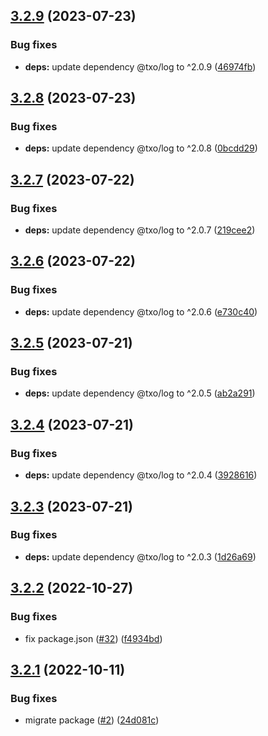## [3.2.9](https://github.com/technology-studio/service-graphql-peer/compare/v3.2.8...v3.2.9) (2023-07-23)


### Bug fixes

* **deps:** update dependency @txo/log to ^2.0.9 ([46974fb](https://github.com/technology-studio/service-graphql-peer/commit/46974fbbadaa5e3b47743bb605d55732b453fca9))

## [3.2.8](https://github.com/technology-studio/service-graphql-peer/compare/v3.2.7...v3.2.8) (2023-07-23)


### Bug fixes

* **deps:** update dependency @txo/log to ^2.0.8 ([0bcdd29](https://github.com/technology-studio/service-graphql-peer/commit/0bcdd297d7861e16b3256e80994d3edd365358e1))

## [3.2.7](https://github.com/technology-studio/service-graphql-peer/compare/v3.2.6...v3.2.7) (2023-07-22)


### Bug fixes

* **deps:** update dependency @txo/log to ^2.0.7 ([219cee2](https://github.com/technology-studio/service-graphql-peer/commit/219cee2ec697728cb258a3bb99f93fc68b4a4e6e))

## [3.2.6](https://github.com/technology-studio/service-graphql-peer/compare/v3.2.5...v3.2.6) (2023-07-22)


### Bug fixes

* **deps:** update dependency @txo/log to ^2.0.6 ([e730c40](https://github.com/technology-studio/service-graphql-peer/commit/e730c40cadf4dc73113a5211848acef08400c1f0))

## [3.2.5](https://github.com/technology-studio/service-graphql-peer/compare/v3.2.4...v3.2.5) (2023-07-21)


### Bug fixes

* **deps:** update dependency @txo/log to ^2.0.5 ([ab2a291](https://github.com/technology-studio/service-graphql-peer/commit/ab2a291827691a3244ebfac28e2b06397a320707))

## [3.2.4](https://github.com/technology-studio/service-graphql-peer/compare/v3.2.3...v3.2.4) (2023-07-21)


### Bug fixes

* **deps:** update dependency @txo/log to ^2.0.4 ([3928616](https://github.com/technology-studio/service-graphql-peer/commit/392861687f4dd891b6330763f32aff1834cd9897))

## [3.2.3](https://github.com/technology-studio/service-graphql-peer/compare/v3.2.2...v3.2.3) (2023-07-21)


### Bug fixes

* **deps:** update dependency @txo/log to ^2.0.3 ([1d26a69](https://github.com/technology-studio/service-graphql-peer/commit/1d26a69588a4b056bbb603651bb0559427fbe68d))

## [3.2.2](https://github.com/technology-studio/service-graphql-peer/compare/v3.2.1...v3.2.2) (2022-10-27)


### Bug fixes

* fix package.json ([#32](https://github.com/technology-studio/service-graphql-peer/issues/32)) ([f4934bd](https://github.com/technology-studio/service-graphql-peer/commit/f4934bdb503f3f199f54f440b15a3657cb420a0d))

## [3.2.1](https://github.com/technology-studio/service-graphql-peer/compare/v3.2.0...v3.2.1) (2022-10-11)


### Bug fixes

* migrate package ([#2](https://github.com/technology-studio/service-graphql-peer/issues/2)) ([24d081c](https://github.com/technology-studio/service-graphql-peer/commit/24d081cc84705c2804f1457290493c296f9d06b2))
